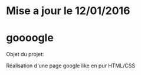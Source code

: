 # Mise a jour le 12/01/2016 

# goooogle


Objet du projet:

Réalisation d'une page google like en pur HTML/CSS
